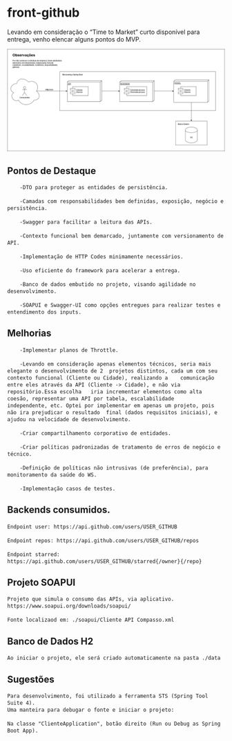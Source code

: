 # front-github
Levando em consideração o “Time to Market” curto disponível para entrega, venho elencar alguns pontos do MVP. 

![alt text](https://github.com/vitorhora/compasso-backend/blob/master/cliente/imagens/Arquitetura_Back.png)

## Pontos de Destaque
```
    -DTO para proteger as entidades de persistência. 

    -Camadas com responsabilidades bem definidas, exposição, negócio e persistência.  

    -Swagger para facilitar a leitura das APIs.  

    -Contexto funcional bem demarcado, juntamente com versionamento de API.  

    -Implementação de HTTP Codes minimamente necessários.  

    -Uso eficiente do framework para acelerar a entrega.  

    -Banco de dados embutido no projeto, visando agilidade no desenvolvimento.  

    -SOAPUI e Swagger-UI como opções entregues para realizar testes e entendimento dos inputs. 
```

## Melhorias
```
    -Implementar planos de Throttle.  

    -Levando em consideração apenas elementos técnicos, seria mais elegante o desenvolvimento de 2 	projetos distintos, cada um com seu contexto funcional (Cliente ou Cidade), realizando a 	comunicação entre eles através da API (Cliente -> Cidade), e não via repositório.Essa escolha 	iria incrementar elementos como alta coesão, representar uma API por tabela, escalabilidade 	independente, etc. Optei por implementar em apenas um projeto, pois não ira prejudicar o resultado 	final (dados requisitos iniciais), e ajudou na velocidade de desenvolvimento.  

    -Criar compartilhamento corporativo de entidades.  

    -Criar políticas padronizadas de tratamento de erros de negócio e técnico.  

    -Definição de políticas não intrusivas (de preferência), para monitoramento da saúde do WS. 

    -Implementação casos de testes. 
```



## Backends consumidos. 

```
Endpoint user: https://api.github.com/users/USER_GITHUB

Endpoint repos: https://api.github.com/users/USER_GITHUB/repos

Endpoint starred: https://api.github.com/users/USER_GITHUB/starred{/owner}{/repo}
```
## Projeto SOAPUI

```
Projeto que simula o consumo das APIs, via aplicativo.
https://www.soapui.org/downloads/soapui/

Fonte localizaod em: ./soapui/Cliente API Compasso.xml

```


## Banco de Dados H2

```
Ao iniciar o projeto, ele será criado automaticamente na pasta ./data

```

## Sugestões

```
Para desenvolvimento, foi utilizado a ferramenta STS (Spring Tool Suite 4).
Uma manteira para debugar o fonte e iniciar o projeto:

Na classe "ClienteApplication", botão direito (Run ou Debug as Spring Boot App).

```
